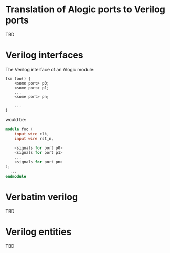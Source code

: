 
# Translation of Alogic ports to Verilog ports

TBD

# Verilog interfaces

The Verilog interface of an Alogic module:
```
fsm foo() {
	<some port> p0;
	<some port> p1;
	...
	<some port> pn;

	...
}
```
would be:
```verilog
module foo (
	input wire clk,
	input wire rst_n,

	<signals for port p0>
	<signals for port p1>
	...
	<signals for port pn>
);
  ...
endmodule
```

# Verbatim verilog

TBD

# Verilog entities

TBD
